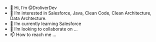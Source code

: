 - 👋 Hi, I’m @DroliverDev
- 👀 I’m interested in Salesforce, Java, Clean Code, Clean Architecture, Data Archtecture.
- 🌱 I’m currently learning Salesforce
- 💞️ I’m looking to collaborate on ...
- 📫 How to reach me ...

<!---
DroliverDev/DroliverDev is a ✨ special ✨ repository because its `README.md` (this file) appears on your GitHub profile.
You can click the Preview link to take a look at your changes.
--->
